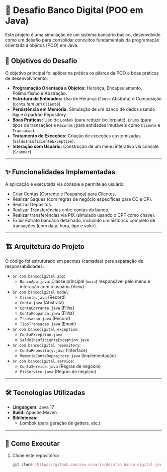 # 🏦 Desafio Banco Digital (POO em Java)

Este projeto é uma simulação de um sistema bancário básico, desenvolvido como um desafio para consolidar conceitos fundamentais da programação orientada a objetos (POO) em Java.

## 🎯 Objetivos do Desafio

O objetivo principal foi aplicar na prática os pilares da POO e boas práticas de desenvolvimento:
- **Programação Orientada a Objetos:** Herança, Encapsulamento, Polimorfismo e Abstração.
- **Estrutura de Entidades:** Uso de Herança (`Conta` Abstrata) e Composição (`Conta` *tem um* `Cliente`).
- **Persistência em Memória:** Simulação de um banco de dados usando `Map` e o padrão Repository.
- **Boas Práticas:** Uso de `Lombok` (para reduzir boilerplate), `Enums` (para tipos de transação) e `Records` (para entidades imutáveis como `Cliente` e `Transacao`).
- **Tratamento de Exceções:** Criação de exceções customizadas (`SaldoInsuficienteException`).
- **Interação com Usuário:** Construção de um menu interativo via console (`Scanner`).

---

## ✨ Funcionalidades Implementadas

A aplicação é executada via console e permite ao usuário:
- Criar Contas (Corrente e Poupança) para Clientes.
- Realizar Saques (com regras de negócio específicas para CC e CP).
- Realizar Depósitos.
- Realizar Transferências entre contas do banco.
- Realizar transferências via PIX (simulado usando o CPF como chave).
- Exibir Extrato bancário detalhado, incluindo um histórico completo de transações (com data, hora, tipo e valor).

---

## 🏗️ Arquitetura do Projeto

O código foi estruturado em pacotes (camadas) para separação de responsabilidades:

- `br.com.bancodigital.app`:
  - `BancoApp.java`: Classe principal (`main`) responsável pelo menu e interação com o usuário (View).
- `br.com.bancodigital.model`:
  - `Cliente.java` (Record)
  - `Conta.java` (Abstrata)
  - `ContaCorrente.java` (Filha)
  - `ContaPoupanca.java` (Filha)
  - `Transacao.java` (Record)
  - `TipoTransacao.java` (Enum)
- `br.com.bancodigital.exception`:
  - `ContaException.java`
  - `SaldoInsuficienteException.java`
- `br.com.bancodigital.repository`:
  - `ContaRepository.java` (Interface)
  - `MemoriaContaRepository.java` (Implementação)
- `br.com.bancodigital.service`:
  - `ContaService.java` (Regras de negócio)
  - `PixService.java` (Regras de negócio)

---

## 🛠️ Tecnologias Utilizadas

- **Linguagem:** Java 17
- **Build:** Apache Maven
- **Bibliotecas:**
  - Lombok (para geração de getters, etc.)

---

## 🚀 Como Executar

1. Clone este repositório:
   ```bash
   git clone [https://github.com/seu-usuario/desafio-banco-digital-java.git](https://github.com/seu-usuario/desafio-banco-digital-java.git)
